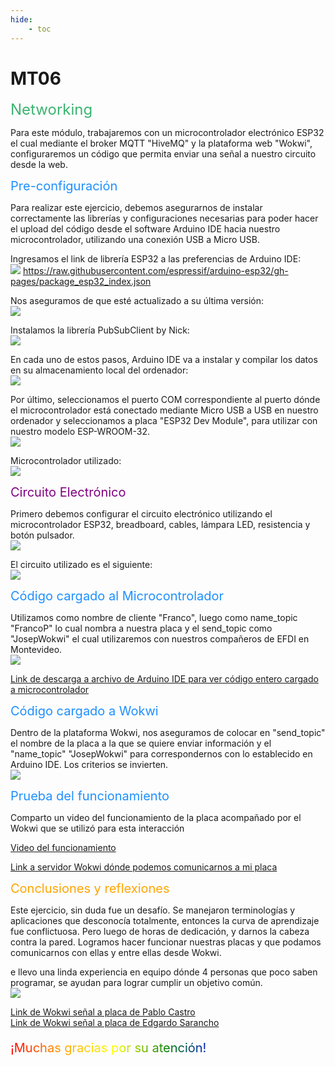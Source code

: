 ```yaml
---
hide:
    - toc
---
```


# MT06

<span style="font-size: 24px ; color: mediumseagreen">Networking</span>

Para este módulo, trabajaremos con un microcontrolador electrónico ESP32 el cual mediante el broker MQTT "HiveMQ" y la plataforma web "Wokwi", configuraremos un código que permita enviar una señal a nuestro circuito desde la web.

<span style="font-size: 20px ; color: dodgerblue">Pre-configuración</span>

Para realizar este ejercicio, debemos asegurarnos de instalar correctamente las librerías y configuraciones necesarias para poder hacer el upload del código desde el software Arduino IDE hacia nuestro microcontrolador, utilizando una conexión USB a Micro USB.

Ingresamos el link de librería ESP32 a las preferencias de Arduino IDE:<br>
![](../images/MT07/02.PNG)
https://raw.githubusercontent.com/espressif/arduino-esp32/gh-pages/package_esp32_index.json

Nos aseguramos de que esté actualizado a su última versión:<br>
![](../images/MT07/03.PNG)

Instalamos la librería PubSubClient by Nick:<br>
![](../images/MT07/05.PNG)

En cada uno de estos pasos, Arduino IDE va a instalar y compilar los datos en su almacenamiento local del ordenador:<br>
![](../images/MT07/01.PNG)

Por último, seleccionamos el puerto COM correspondiente al puerto dónde el microcontrolador está conectado mediante Micro USB a USB en nuestro ordenador y seleccionamos a placa "ESP32 Dev Module", para utilizar con nuestro modelo ESP-WROOM-32.<br>
![](../images/MT07/01.PNG)

Microcontrolador utilizado:<br>
![](../images/MT07/02JPG.jpg)

<span style="font-size: 20px ; color: purple">Circuito Electrónico</span>

Primero debemos configurar el circuito electrónico utilizando el microcontrolador ESP32, breadboard, cables, lámpara LED, resistencia y botón pulsador.<br>
![](../images/MT07/03JPG.jpg)

El circuito utilizado es el siguiente:<br>
![](../images/MT07/07.PNG)

<span style="font-size: 20px ; color: dodgerblue">Código cargado al Microcontrolador</span>

Utilizamos como nombre de cliente "Franco", luego como name_topic "FrancoP" lo cual nombra a nuestra placa y el send_topic como "JosepWokwi" el cual utilizaremos con nuestros compañeros de EFDI en Montevideo.<br>
![](../images/MT07/08.PNG)

[Link de descarga a archivo de Arduino IDE para ver código entero cargado a microcontrolador](https://drive.google.com/file/d/1uTNCHmP4ZATRWRvQ2qZ94FSTwB6GkpvG/view?usp=sharing)

<span style="font-size: 20px ; color: dodgerblue">Código cargado a Wokwi</span>

Dentro de la plataforma Wokwi, nos aseguramos de colocar en "send_topic" el nombre de la placa a la que se quiere enviar información y el "name_topic" "JosepWokwi" para correspondernos con lo establecido en Arduino IDE. Los criterios se invierten.<br>
![](../images/MT07/09.PNG)

<span style="font-size: 20px ; color: dodgerblue">Prueba del funcionamiento</span>

Comparto un video del funcionamiento de la placa acompañado por el Wokwi que se utilizó para esta interacción

[Video del funcionamiento](https://drive.google.com/file/d/1egZ740gZcss9--FlMexKdxuXNPjfTbSe/view?usp=sharing)

[Link a servidor Wokwi dónde podemos comunicarnos a mi placa](https://wokwi.com/projects/409765401227302913)

<span style="font-size: 20px ; color: orange">Conclusiones y reflexiones</span>

Este ejercicio, sin duda fue un desafío. Se manejaron terminologías y aplicaciones que desconocía totalmente, entonces la curva de aprendizaje fue conflictuosa. Pero luego de horas de dedicación, y darnos la cabeza contra la pared. Logramos hacer funcionar nuestras placas y que podamos comunicarnos con ellas y entre ellas desde Wokwi. 

e llevo una linda experiencia en equipo dónde 4 personas que poco saben programar, se ayudan para lograr cumplir un objetivo común.<br>
![](../images/MT07/04JPG.jpg)

[Link de Wokwi señal a placa de Pablo Castro](https://wokwi.com/projects/409774412085905409)<br>
[Link de Wokwi señal a placa de Edgardo Sarancho](https://wokwi.com/projects/409766793719510017)

<p style="font-size: 20px"; class="rainbow">¡Muchas gracias por su atención!</p>

<meta charset="UTF-8">
    <meta name="viewport" content="width=device-width, initial-scale=1.0">
    <title>Texto Arcoíris</title>
    <style>
        .rainbow {
            background: linear-gradient(to right, red, orange, yellow, green, blue, indigo, violet);
            color: transparent;
            background-clip: text;
        }
    </style>